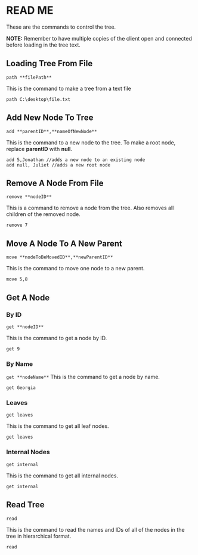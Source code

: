 READ ME
=======
These are the commands to control the tree.


**NOTE:** Remember to have multiple copies of the client open and connected before loading in the tree text.

## Loading Tree From File

`path **filePath**`

This is the command to make a tree from a text file
```
path C:\desktop\file.txt
```

## Add New Node To Tree

`add **parentID**,**nameOfNewNode**`

This is the command to a new node to the tree. To make a root node, replace **parentID** with **null**.
```
add 5,Jonathan //adds a new node to an existing node
add null, Juliet //adds a new root node
```

## Remove A Node From File

`remove **nodeID**`

This is a command to remove a node from the tree. Also removes all children of the removed node.
```
remove 7
``` 

## Move A Node To A New Parent

`move **nodeToBeMovedID**,**newParentID**`

This is the command to move one node to a new parent.
```
move 5,8
```

## Get A Node

### By ID

`get **nodeID**`

This is the command to get a node by ID.
```
get 9
```
### By Name

`get **nodeName**`
This is the command to get a node by name.
```
get Georgia
```
### Leaves

`get leaves`

This is the command to get all leaf nodes.
```
get leaves
```
### Internal Nodes

`get internal`

This is the command to get all internal nodes.
```
get internal
```

## Read Tree

`read`

This is the command to read the names and IDs of all of the nodes in the tree in hierarchical format.

```
read
```
